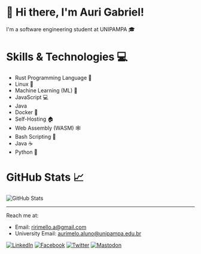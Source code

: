 # 🚀 Hi there, I'm Auri Gabriel!

I'm a software engineering student at UNIPAMPA 🎓 

# Skills & Technologies 💻

- Rust Programming Language 🦀
- Linux 🐧
- Machine Learning (ML) 🧠
- JavaScript 💻
- Java 
- Docker 🐳
- Self-Hosting 🏠
- Web Assembly (WASM) 🕸️
- Bash Scripting 🐚
- Java ☕
- Python 🐍

# GitHub Stats 📈

![GitHub Stats](https://github-readme-stats.vercel.app/api?username=auri-gabriel&show_icons=true&hide_border=true)



---

Reach me at:
- Email: ririmello.a@gmail.com
- University Email: aurimelo.aluno@unipampa.edu.br

[![LinkedIn][linkedin-shield]][linkedin-url]
[![Facebook][facebook-shield]][facebook-url]
[![Twitter][twitter-shield]][twitter-url]
[![Mastodon][mastodon-shield]][mastodon-url]

[linkedin-shield]: https://img.shields.io/badge/LinkedIn-0077B5?style=for-the-badge&logo=linkedin&logoColor=white
[linkedin-url]: https://linkedin.com/in/auri-gabriel
[facebook-shield]: https://img.shields.io/badge/Facebook-1877F2?style=for-the-badge&logo=facebook&logoColor=white
[facebook-url]: https://facebook.com/auri.gabriel
[twitter-shield]: https://img.shields.io/badge/Twitter-1DA1F2?style=for-the-badge&logo=twitter&logoColor=white
[twitter-url]: https://twitter.com/auri_gabriel
[mastodon-shield]: https://img.shields.io/badge/Mastodon-6364FF?style=for-the-badge&logo=mastodon&logoColor=white
[mastodon-url]: https://mastodon.social/@auri_gabriel
